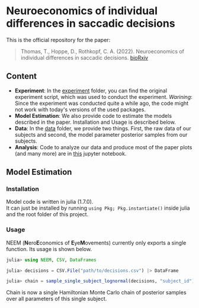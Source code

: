 # Neuroeconomics of individual differences in saccadic decisions  
This is the official repository for the paper:
> Thomas, T., Hoppe, D., Rothkopf, C. A. (2022). Neuroeconomics of individual differences in saccadic decisions. [bioRxiv](https://www.biorxiv.org/content/10.1101/2022.06.03.494508v1)

## Content
- **Experiment**: In the [experiment](./experiment) folder, you can find the original experiment script, which was used to conduct the experiment.
*Warining*: Since the experiment was conducted quite a while ago, the code might not work with today's versions of the used packages.
- **Model Estimation**: We also provide code to estimate the models described in the paper.
Installation and Usage is described below.
- **Data**: In the [data](./data) folder, we provide two things.
First, the raw data of our subjects and second, the model parameter posterior samples from our subjects. 
- **Analysis**: Code to analyze our data and produce most of the paper plots (and many more) are in [this](./Analysis.ipynb) jupyter notebook.

## Model Estimation
### Installation
Model code is written in julia (1.7.0).  
It can just be installed by running `using Pkg; Pkg.instantiate()` inside julia and the root folder of this project.

### Usage
NEEM (**N**ero**E**conomics of **E**ye**M**ovements) currently only exports a single function. Its usage is shown below.
```julia
julia> using NEEM, CSV, DataFrames 

julia> decisions = CSV.File("path/to/decisions.csv") |> DataFrame

julia> chain = sample_single_subject_lognormal(decisions, "subject_id")
```
Chain is now a single Hamiltonian Monte Carlo chain of posterior samples over all parameters of this single subject.